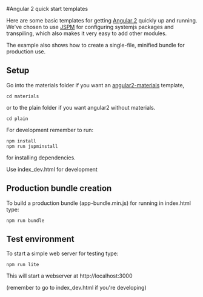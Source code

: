 #Angular 2 quick start templates

Here are some basic templates for getting [Angular 2](https://angular.io) quickly up and running.
We've chosen to use [JSPM](http://jspm.io/) for configuring systemjs packages and transpiling,
which also makes it very easy to add other modules.

The example also shows how to create a single-file, minified bundle for production use.

## Setup

Go into the materials folder if you want an [angular2-materials](https://material.angular.io/) template,

```
cd materials
```

or to the plain folder if you want angular2 without materials.

```
cd plain
```

For development remember to run:

```
npm install
npm run jspminstall
```

for installing dependencies.

Use index_dev.html for development

## Production bundle creation

To build a production bundle (app-bundle.min.js) for running in index.html type:

```
npm run bundle
```

## Test environment

To start a simple web server for testing type:

```
npm run lite
```

This will start a webserver at http://localhost:3000

(remember to go to index_dev.html if you're developing)
